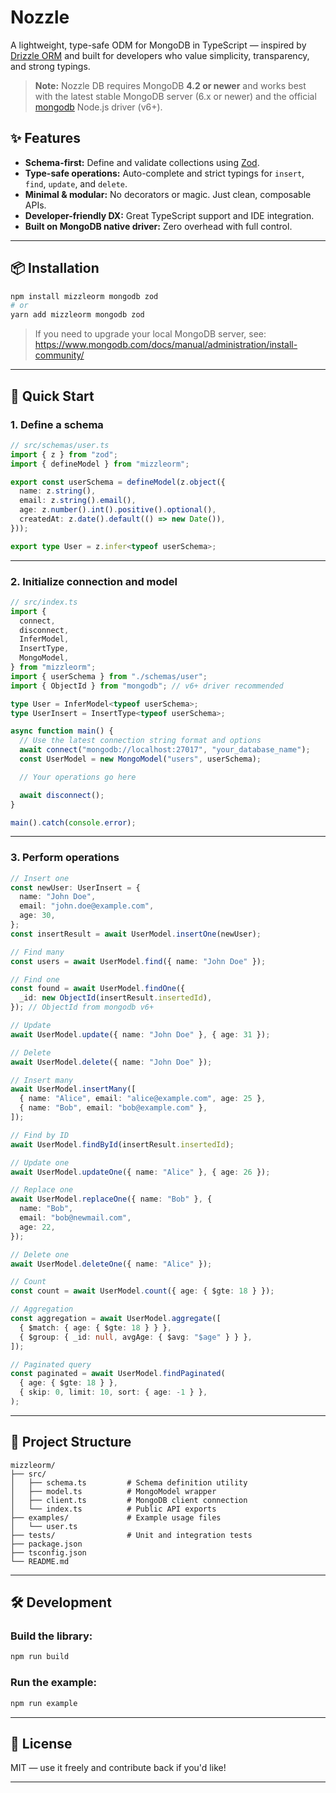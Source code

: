 # **Nozzle**

A lightweight, type-safe ODM for MongoDB in TypeScript — inspired by
[Drizzle ORM](https://orm.drizzle.team/) and built for developers who value
simplicity, transparency, and strong typings.

> **Note:** Nozzle DB requires MongoDB **4.2 or newer** and works best with the
> latest stable MongoDB server (6.x or newer) and the official
> [mongodb](https://www.npmjs.com/package/mongodb) Node.js driver (v6+).

## ✨ Features

- **Schema-first:** Define and validate collections using
  [Zod](https://zod.dev/).
- **Type-safe operations:** Auto-complete and strict typings for `insert`,
  `find`, `update`, and `delete`.
- **Minimal & modular:** No decorators or magic. Just clean, composable APIs.
- **Developer-friendly DX:** Great TypeScript support and IDE integration.
- **Built on MongoDB native driver:** Zero overhead with full control.

---

## 📦 Installation

```bash
npm install mizzleorm mongodb zod
# or
yarn add mizzleorm mongodb zod
```

> If you need to upgrade your local MongoDB server, see:
> https://www.mongodb.com/docs/manual/administration/install-community/

---

## 🚀 Quick Start

### 1. Define a schema

```ts
// src/schemas/user.ts
import { z } from "zod";
import { defineModel } from "mizzleorm";

export const userSchema = defineModel(z.object({
  name: z.string(),
  email: z.string().email(),
  age: z.number().int().positive().optional(),
  createdAt: z.date().default(() => new Date()),
}));

export type User = z.infer<typeof userSchema>;
```

---

### 2. Initialize connection and model

```ts
// src/index.ts
import {
  connect,
  disconnect,
  InferModel,
  InsertType,
  MongoModel,
} from "mizzleorm";
import { userSchema } from "./schemas/user";
import { ObjectId } from "mongodb"; // v6+ driver recommended

type User = InferModel<typeof userSchema>;
type UserInsert = InsertType<typeof userSchema>;

async function main() {
  // Use the latest connection string format and options
  await connect("mongodb://localhost:27017", "your_database_name");
  const UserModel = new MongoModel("users", userSchema);

  // Your operations go here

  await disconnect();
}

main().catch(console.error);
```

---

### 3. Perform operations

```ts
// Insert one
const newUser: UserInsert = {
  name: "John Doe",
  email: "john.doe@example.com",
  age: 30,
};
const insertResult = await UserModel.insertOne(newUser);

// Find many
const users = await UserModel.find({ name: "John Doe" });

// Find one
const found = await UserModel.findOne({
  _id: new ObjectId(insertResult.insertedId),
}); // ObjectId from mongodb v6+

// Update
await UserModel.update({ name: "John Doe" }, { age: 31 });

// Delete
await UserModel.delete({ name: "John Doe" });

// Insert many
await UserModel.insertMany([
  { name: "Alice", email: "alice@example.com", age: 25 },
  { name: "Bob", email: "bob@example.com" },
]);

// Find by ID
await UserModel.findById(insertResult.insertedId);

// Update one
await UserModel.updateOne({ name: "Alice" }, { age: 26 });

// Replace one
await UserModel.replaceOne({ name: "Bob" }, {
  name: "Bob",
  email: "bob@newmail.com",
  age: 22,
});

// Delete one
await UserModel.deleteOne({ name: "Alice" });

// Count
const count = await UserModel.count({ age: { $gte: 18 } });

// Aggregation
const aggregation = await UserModel.aggregate([
  { $match: { age: { $gte: 18 } } },
  { $group: { _id: null, avgAge: { $avg: "$age" } } },
]);

// Paginated query
const paginated = await UserModel.findPaginated(
  { age: { $gte: 18 } },
  { skip: 0, limit: 10, sort: { age: -1 } },
);
```

---

## 🧠 Project Structure

```
mizzleorm/
├── src/
│   ├── schema.ts         # Schema definition utility
│   ├── model.ts          # MongoModel wrapper
│   ├── client.ts         # MongoDB client connection
│   └── index.ts          # Public API exports
├── examples/             # Example usage files
│   └── user.ts
├── tests/                # Unit and integration tests
├── package.json
├── tsconfig.json
└── README.md
```

---

## 🛠 Development

### Build the library:

```bash
npm run build
```

### Run the example:

```bash
npm run example
```

---

## 📄 License

MIT — use it freely and contribute back if you'd like!

---
